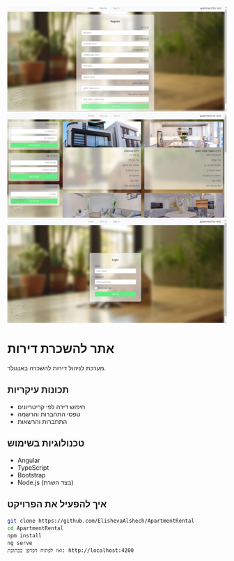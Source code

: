 
![pic1](images/pic1.png)
![pic2](images/pic2.png)
![pic3](images/pic3.png)



# אתר להשכרת דירות

מערכת לניהול דירות להשכרה באנגולר.

## תכונות עיקריות

- חיפוש דירה לפי קריטריונים
- טפסי התחברות והרשמה
- התחברות והרשאות

## טכנולוגיות בשימוש

- Angular
- TypeScript
- Bootstrap
- Node.js (בצד השרת)

## איך להפעיל את הפרויקט

```bash
git clone https://github.com/ElishevaAlshech/ApartmentRental
cd ApartmentRental
npm install
ng serve
ואז לפתוח דפדפן בכתובת: http://localhost:4200


